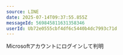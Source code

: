 ```yaml
---
source: LINE
date: 2025-07-14T09:37:55.855Z
messageId: 569845811631358346
userId: Ub72e0555cbf4df6c5440b4dc7993c71d
---
```


Microsoftアカウントにログインして判明